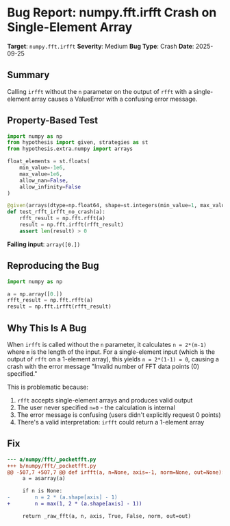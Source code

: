 # Bug Report: numpy.fft.irfft Crash on Single-Element Array

**Target**: `numpy.fft.irfft`
**Severity**: Medium
**Bug Type**: Crash
**Date**: 2025-09-25

## Summary

Calling `irfft` without the `n` parameter on the output of `rfft` with a single-element array causes a ValueError with a confusing error message.

## Property-Based Test

```python
import numpy as np
from hypothesis import given, strategies as st
from hypothesis.extra.numpy import arrays

float_elements = st.floats(
    min_value=-1e6,
    max_value=1e6,
    allow_nan=False,
    allow_infinity=False
)

@given(arrays(dtype=np.float64, shape=st.integers(min_value=1, max_value=100), elements=float_elements))
def test_rfft_irfft_no_crash(a):
    rfft_result = np.fft.rfft(a)
    result = np.fft.irfft(rfft_result)
    assert len(result) > 0
```

**Failing input**: `array([0.])`

## Reproducing the Bug

```python
import numpy as np

a = np.array([0.])
rfft_result = np.fft.rfft(a)
result = np.fft.irfft(rfft_result)
```

## Why This Is A Bug

When `irfft` is called without the `n` parameter, it calculates `n = 2*(m-1)` where `m` is the length of the input. For a single-element input (which is the output of `rfft` on a 1-element array), this yields `n = 2*(1-1) = 0`, causing a crash with the error message "Invalid number of FFT data points (0) specified."

This is problematic because:
1. `rfft` accepts single-element arrays and produces valid output
2. The user never specified `n=0` - the calculation is internal
3. The error message is confusing (users didn't explicitly request 0 points)
4. There's a valid interpretation: `irfft` could return a 1-element array

## Fix

```diff
--- a/numpy/fft/_pocketfft.py
+++ b/numpy/fft/_pocketfft.py
@@ -507,7 +507,7 @@ def irfft(a, n=None, axis=-1, norm=None, out=None):
     a = asarray(a)

     if n is None:
-        n = 2 * (a.shape[axis] - 1)
+        n = max(1, 2 * (a.shape[axis] - 1))

     return _raw_fft(a, n, axis, True, False, norm, out=out)
```
